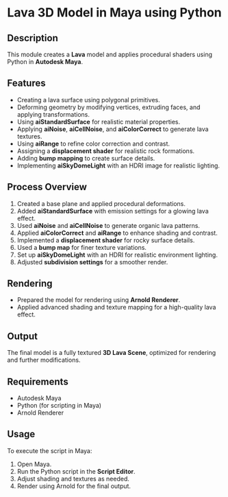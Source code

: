 # Lava 3D Model in Maya using Python

## Description
This module creates a **Lava** model and applies procedural shaders using Python in **Autodesk Maya**.

## Features
- Creating a lava surface using polygonal primitives.
- Deforming geometry by modifying vertices, extruding faces, and applying transformations.
- Using **aiStandardSurface** for realistic material properties.
- Applying **aiNoise**, **aiCellNoise**, and **aiColorCorrect** to generate lava textures.
- Using **aiRange** to refine color correction and contrast.
- Assigning a **displacement shader** for realistic rock formations.
- Adding **bump mapping** to create surface details.
- Implementing **aiSkyDomeLight** with an HDRI image for realistic lighting.

## Process Overview
1. Created a base plane and applied procedural deformations.
2. Added **aiStandardSurface** with emission settings for a glowing lava effect.
3. Used **aiNoise** and **aiCellNoise** to generate organic lava patterns.
4. Applied **aiColorCorrect** and **aiRange** to enhance shading and contrast.
5. Implemented a **displacement shader** for rocky surface details.
6. Used a **bump map** for finer texture variations.
7. Set up **aiSkyDomeLight** with an HDRI for realistic environment lighting.
8. Adjusted **subdivision settings** for a smoother render.

## Rendering
- Prepared the model for rendering using **Arnold Renderer**.
- Applied advanced shading and texture mapping for a high-quality lava effect.

## Output
The final model is a fully textured **3D Lava Scene**, optimized for rendering and further modifications.

## Requirements
- Autodesk Maya
- Python (for scripting in Maya)
- Arnold Renderer

## Usage
To execute the script in Maya:
1. Open Maya.
2. Run the Python script in the **Script Editor**.
3. Adjust shading and textures as needed.
4. Render using Arnold for the final output.

